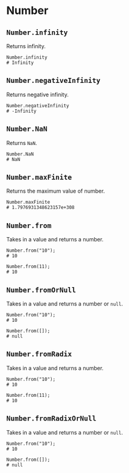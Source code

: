 # Number

## `Number.infinity`

Returns infinity.

```
Number.infinity
# Infinity
```

## `Number.negativeInfinity`

Returns negative infinity.

```
Number.negativeInfinity
# -Infinity
```

## `Number.NaN`

Returns `NaN`.

```
Number.NaN
# NaN
```

## `Number.maxFinite`

Returns the maximum value of number.

```
Number.maxFinite
# 1.7976931348623157e+308
```

## `Number.from`

Takes in a value and returns a number.

```
Number.from("10");
# 10

Number.from(11);
# 10
```

## `Number.fromOrNull`

Takes in a value and returns a number or `null`.

```
Number.from("10");
# 10

Number.from([]);
# null
```

## `Number.fromRadix`

Takes in a value and returns a number.

```
Number.from("10");
# 10

Number.from(11);
# 10
```

## `Number.fromRadixOrNull`

Takes in a value and returns a number or `null`.

```
Number.from("10");
# 10

Number.from([]);
# null
```
